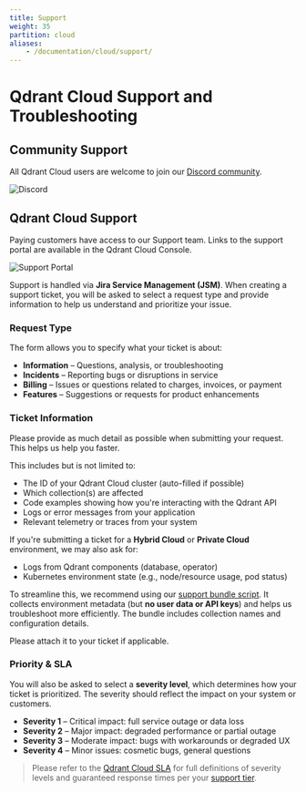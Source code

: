 ```yaml
---
title: Support
weight: 35
partition: cloud
aliases:
    - /documentation/cloud/support/
---
```


# Qdrant Cloud Support and Troubleshooting

## Community Support

All Qdrant Cloud users are welcome to join our [Discord community](https://qdrant.to/discord/).

![Discord](/documentation/cloud/discord.png)

## Qdrant Cloud Support

Paying customers have access to our Support team. Links to the support portal are available in the Qdrant Cloud Console.

![Support Portal](/documentation/cloud/support-portal.png)

Support is handled via **Jira Service Management (JSM)**. When creating a support ticket, you will be asked to select a request type and provide information to help us understand and prioritize your issue.

### Request Type

The form allows you to specify what your ticket is about:

- **Information** – Questions, analysis, or troubleshooting
- **Incidents** – Reporting bugs or disruptions in service
- **Billing** – Issues or questions related to charges, invoices, or payment
- **Features** – Suggestions or requests for product enhancements

### Ticket Information

Please provide as much detail as possible when submitting your request. This helps us help you faster.

This includes but is not limited to:

- The ID of your Qdrant Cloud cluster (auto-filled if possible)
- Which collection(s) are affected
- Code examples showing how you're interacting with the Qdrant API
- Logs or error messages from your application
- Relevant telemetry or traces from your system

If you're submitting a ticket for a **Hybrid Cloud** or **Private Cloud** environment, we may also ask for:

- Logs from Qdrant components (database, operator)
- Kubernetes environment state (e.g., node/resource usage, pod status)

To streamline this, we recommend using our [support bundle script](https://github.com/qdrant/qdrant-cloud-support-tools/tree/main/support-bundle). It collects environment metadata (but **no user data or API keys**) and helps us troubleshoot more efficiently. The bundle includes collection names and configuration details.

Please attach it to your ticket if applicable.

### Priority & SLA

You will also be asked to select a **severity level**, which determines how your ticket is prioritized. The severity should reflect the impact on your system or customers.

- **Severity 1** – Critical impact: full service outage or data loss
- **Severity 2** – Major impact: degraded performance or partial outage
- **Severity 3** – Moderate impact: bugs with workarounds or degraded UX
- **Severity 4** – Minor issues: cosmetic bugs, general questions

> Please refer to the [Qdrant Cloud SLA](https://qdrant.to/sla/) for full definitions of severity levels and guaranteed response times per your [support tier](/documentation/cloud/premium/).